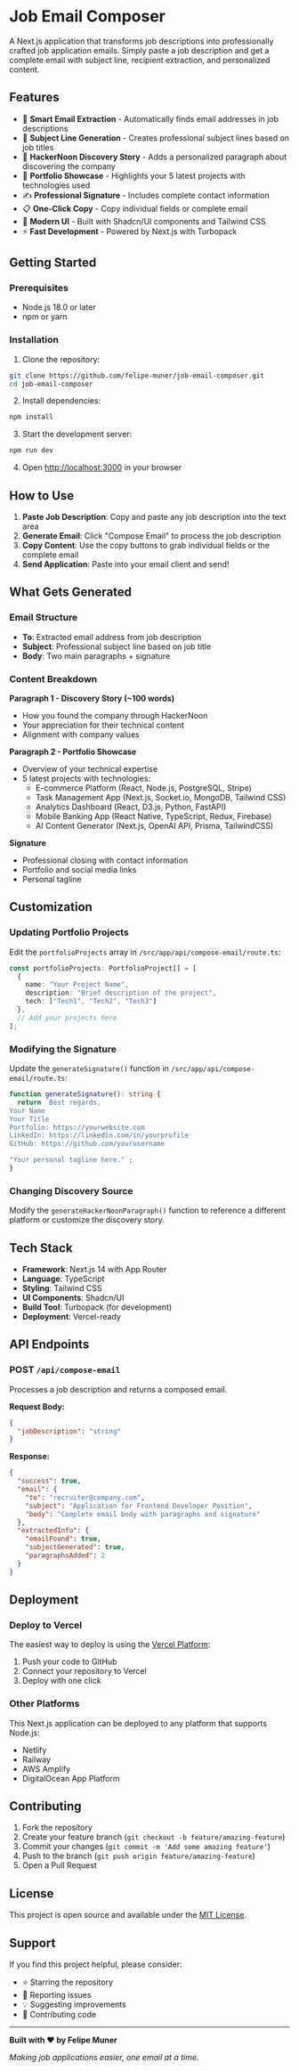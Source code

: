 # Job Email Composer

A Next.js application that transforms job descriptions into professionally crafted job application emails. Simply paste a job description and get a complete email with subject line, recipient extraction, and personalized content.

## Features

- 🎯 **Smart Email Extraction** - Automatically finds email addresses in job descriptions
- 📝 **Subject Line Generation** - Creates professional subject lines based on job titles
- 🌟 **HackerNoon Discovery Story** - Adds a personalized paragraph about discovering the company
- 💼 **Portfolio Showcase** - Highlights your 5 latest projects with technologies used
- ✍️ **Professional Signature** - Includes complete contact information
- 📋 **One-Click Copy** - Copy individual fields or complete email
- 🎨 **Modern UI** - Built with Shadcn/UI components and Tailwind CSS
- ⚡ **Fast Development** - Powered by Next.js with Turbopack

## Getting Started

### Prerequisites

- Node.js 18.0 or later
- npm or yarn

### Installation

1. Clone the repository:
```bash
git clone https://github.com/felipe-muner/job-email-composer.git
cd job-email-composer
```

2. Install dependencies:
```bash
npm install
```

3. Start the development server:
```bash
npm run dev
```

4. Open [http://localhost:3000](http://localhost:3000) in your browser

## How to Use

1. **Paste Job Description**: Copy and paste any job description into the text area
2. **Generate Email**: Click "Compose Email" to process the job description
3. **Copy Content**: Use the copy buttons to grab individual fields or the complete email
4. **Send Application**: Paste into your email client and send!

## What Gets Generated

### Email Structure
- **To**: Extracted email address from job description
- **Subject**: Professional subject line based on job title
- **Body**: Two main paragraphs + signature

### Content Breakdown

**Paragraph 1 - Discovery Story (~100 words)**
- How you found the company through HackerNoon
- Your appreciation for their technical content
- Alignment with company values

**Paragraph 2 - Portfolio Showcase**
- Overview of your technical expertise
- 5 latest projects with technologies:
  - E-commerce Platform (React, Node.js, PostgreSQL, Stripe)
  - Task Management App (Next.js, Socket.io, MongoDB, Tailwind CSS)
  - Analytics Dashboard (React, D3.js, Python, FastAPI)
  - Mobile Banking App (React Native, TypeScript, Redux, Firebase)
  - AI Content Generator (Next.js, OpenAI API, Prisma, TailwindCSS)

**Signature**
- Professional closing with contact information
- Portfolio and social media links
- Personal tagline

## Customization

### Updating Portfolio Projects
Edit the `portfolioProjects` array in `/src/app/api/compose-email/route.ts`:

```typescript
const portfolioProjects: PortfolioProject[] = [
  {
    name: "Your Project Name",
    description: "Brief description of the project",
    tech: ["Tech1", "Tech2", "Tech3"]
  },
  // Add your projects here
];
```

### Modifying the Signature
Update the `generateSignature()` function in `/src/app/api/compose-email/route.ts`:

```typescript
function generateSignature(): string {
  return `Best regards,
Your Name
Your Title
Portfolio: https://yourwebsite.com
LinkedIn: https://linkedin.com/in/yourprofile
GitHub: https://github.com/yourusername

"Your personal tagline here."`;
}
```

### Changing Discovery Source
Modify the `generateHackerNoonParagraph()` function to reference a different platform or customize the discovery story.

## Tech Stack

- **Framework**: Next.js 14 with App Router
- **Language**: TypeScript
- **Styling**: Tailwind CSS
- **UI Components**: Shadcn/UI
- **Build Tool**: Turbopack (for development)
- **Deployment**: Vercel-ready

## API Endpoints

### POST `/api/compose-email`

Processes a job description and returns a composed email.

**Request Body:**
```json
{
  "jobDescription": "string"
}
```

**Response:**
```json
{
  "success": true,
  "email": {
    "to": "recruiter@company.com",
    "subject": "Application for Frontend Developer Position",
    "body": "Complete email body with paragraphs and signature"
  },
  "extractedInfo": {
    "emailFound": true,
    "subjectGenerated": true,
    "paragraphsAdded": 2
  }
}
```

## Deployment

### Deploy to Vercel

The easiest way to deploy is using the [Vercel Platform](https://vercel.com/new):

1. Push your code to GitHub
2. Connect your repository to Vercel
3. Deploy with one click

### Other Platforms

This Next.js application can be deployed to any platform that supports Node.js:
- Netlify
- Railway
- AWS Amplify
- DigitalOcean App Platform

## Contributing

1. Fork the repository
2. Create your feature branch (`git checkout -b feature/amazing-feature`)
3. Commit your changes (`git commit -m 'Add some amazing feature'`)
4. Push to the branch (`git push origin feature/amazing-feature`)
5. Open a Pull Request

## License

This project is open source and available under the [MIT License](LICENSE).

## Support

If you find this project helpful, please consider:
- ⭐ Starring the repository
- 🐛 Reporting issues
- 💡 Suggesting improvements
- 🔄 Contributing code

---

**Built with ❤️ by Felipe Muner**

*Making job applications easier, one email at a time.*
